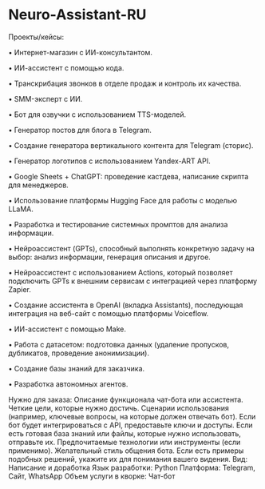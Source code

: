 # Neuro-Assistant-RU

Проекты/кейсы:

• Интернет-магазин с ИИ-консультантом.

• ИИ-ассистент с помощью кода.

• Транскрибация звонков в отделе продаж и контроль их качества.

• SMM-эксперт с ИИ.

• Бот для озвучки с использованием TTS-моделей.

• Генератор постов для блога в Telegram.

• Создание генератора вертикального контента для Telegram (сторис).

• Генератор логотипов с использованием Yandex-ART API.

• Google Sheets + ChatGPT: проведение кастдева, написание скрипта для менеджеров.

• Использование платформы Hugging Face для работы с моделью LLaMA.

• Разработка и тестирование системных промптов для анализа информации.

• Нейроассистент (GPTs), способный выполнять конкретную задачу на выбор: анализ информации, генерация описания и другое.

• Нейроассистент с использованием Actions, который позволяет подключить GPTs к внешним сервисам с интеграцией через платформу Zapier.

• Создание ассистента в OpenAI (вкладка Assistants), последующая интеграция на веб-сайт с помощью платформы Voiceflow.

• ИИ-ассистент с помощью Make.

• Работа с датасетом: подготовка данных (удаление пропусков, дубликатов, проведение анонимизации).

• Создание базы знаний для заказчика.

• Разработка автономных агентов.

Нужно для заказа:
Описание функционала чат-бота или ассистента.
Четкие цели, которые нужно достичь.
Сценарии использования (например, ключевые вопросы, на которые должен отвечать бот).
Если бот будет интегрироваться с API, предоставьте ключи и доступы.
Если есть готовая база знаний или файлы, которые нужно использовать, отправьте их.
Предпочитаемые технологии или инструменты (если применимо).
Желательный стиль общения бота.
Если есть примеры подобных решений, укажите их для понимания вашего видения.
Вид: Написание и доработка
Язык разработки: Python
Платформа: Telegram, Сайт, WhatsApp
Объем услуги в кворке: Чат-бот
